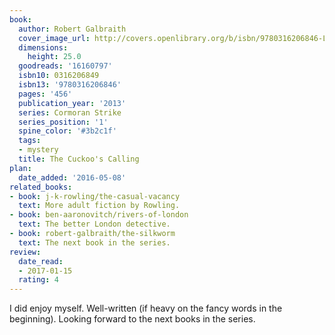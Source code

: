 ```yaml
---
book:
  author: Robert Galbraith
  cover_image_url: http://covers.openlibrary.org/b/isbn/9780316206846-L.jpg
  dimensions:
    height: 25.0
  goodreads: '16160797'
  isbn10: 0316206849
  isbn13: '9780316206846'
  pages: '456'
  publication_year: '2013'
  series: Cormoran Strike
  series_position: '1'
  spine_color: '#3b2c1f'
  tags:
  - mystery
  title: The Cuckoo's Calling
plan:
  date_added: '2016-05-08'
related_books:
- book: j-k-rowling/the-casual-vacancy
  text: More adult fiction by Rowling.
- book: ben-aaronovitch/rivers-of-london
  text: The better London detective.
- book: robert-galbraith/the-silkworm
  text: The next book in the series.
review:
  date_read:
  - 2017-01-15
  rating: 4
---
```


I did enjoy myself. Well-written (if heavy on the fancy words in the beginning). Looking forward to
the next books in the series.
